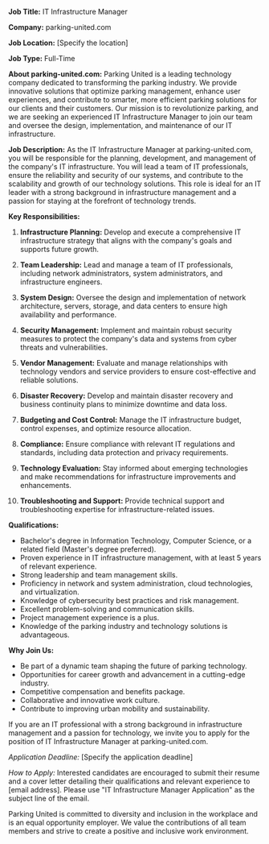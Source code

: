**Job Title:** IT Infrastructure Manager

**Company:** parking-united.com

**Job Location:** [Specify the location]

**Job Type:** Full-Time

**About parking-united.com:**
Parking United is a leading technology company dedicated to transforming the parking industry. We provide innovative solutions that optimize parking management, enhance user experiences, and contribute to smarter, more efficient parking solutions for our clients and their customers. Our mission is to revolutionize parking, and we are seeking an experienced IT Infrastructure Manager to join our team and oversee the design, implementation, and maintenance of our IT infrastructure.

**Job Description:**
As the IT Infrastructure Manager at parking-united.com, you will be responsible for the planning, development, and management of the company's IT infrastructure. You will lead a team of IT professionals, ensure the reliability and security of our systems, and contribute to the scalability and growth of our technology solutions. This role is ideal for an IT leader with a strong background in infrastructure management and a passion for staying at the forefront of technology trends.

**Key Responsibilities:**

1. **Infrastructure Planning:** Develop and execute a comprehensive IT infrastructure strategy that aligns with the company's goals and supports future growth.

2. **Team Leadership:** Lead and manage a team of IT professionals, including network administrators, system administrators, and infrastructure engineers.

3. **System Design:** Oversee the design and implementation of network architecture, servers, storage, and data centers to ensure high availability and performance.

4. **Security Management:** Implement and maintain robust security measures to protect the company's data and systems from cyber threats and vulnerabilities.

5. **Vendor Management:** Evaluate and manage relationships with technology vendors and service providers to ensure cost-effective and reliable solutions.

6. **Disaster Recovery:** Develop and maintain disaster recovery and business continuity plans to minimize downtime and data loss.

7. **Budgeting and Cost Control:** Manage the IT infrastructure budget, control expenses, and optimize resource allocation.

8. **Compliance:** Ensure compliance with relevant IT regulations and standards, including data protection and privacy requirements.

9. **Technology Evaluation:** Stay informed about emerging technologies and make recommendations for infrastructure improvements and enhancements.

10. **Troubleshooting and Support:** Provide technical support and troubleshooting expertise for infrastructure-related issues.

**Qualifications:**

- Bachelor's degree in Information Technology, Computer Science, or a related field (Master's degree preferred).
- Proven experience in IT infrastructure management, with at least 5 years of relevant experience.
- Strong leadership and team management skills.
- Proficiency in network and system administration, cloud technologies, and virtualization.
- Knowledge of cybersecurity best practices and risk management.
- Excellent problem-solving and communication skills.
- Project management experience is a plus.
- Knowledge of the parking industry and technology solutions is advantageous.

**Why Join Us:**

- Be part of a dynamic team shaping the future of parking technology.
- Opportunities for career growth and advancement in a cutting-edge industry.
- Competitive compensation and benefits package.
- Collaborative and innovative work culture.
- Contribute to improving urban mobility and sustainability.

If you are an IT professional with a strong background in infrastructure management and a passion for technology, we invite you to apply for the position of IT Infrastructure Manager at parking-united.com.

_Application Deadline:_ [Specify the application deadline]

_How to Apply:_
Interested candidates are encouraged to submit their resume and a cover letter detailing their qualifications and relevant experience to [email address]. Please use "IT Infrastructure Manager Application" as the subject line of the email.

Parking United is committed to diversity and inclusion in the workplace and is an equal opportunity employer. We value the contributions of all team members and strive to create a positive and inclusive work environment.
